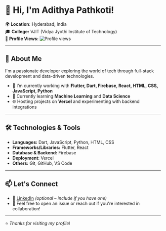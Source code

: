 # 👋 Hi, I'm Adithya Pathkoti!

🌍 **Location:** Hyderabad, India  
🎓 **College:** VJIT (Vidya Jyothi Institute of Technology)  
👀 **Profile Views:** ![Profile views](https://komarev.com/ghpvc/?username=adithyapathkoti&color=blue)

---

## 🚀 About Me

I'm a passionate developer exploring the world of tech through full-stack development and data-driven technologies.

- 🔭 I’m currently working with **Flutter, Dart, Firebase, React, HTML, CSS, JavaScript, Python**
- 🌱 Currently learning **Machine Learning** and **Data Science**
- 🌐 Hosting projects on **Vercel** and experimenting with backend integrations

---

## 🛠️ Technologies & Tools

- **Languages:** Dart, JavaScript, Python, HTML, CSS  
- **Frameworks/Libraries:** Flutter, React  
- **Database & Backend:** Firebase  
- **Deployment:** Vercel  
- **Others:** Git, GitHub, VS Code

---

## 📫 Let's Connect

- 💼 [LinkedIn](https://www.linkedin.com/in/adithyapathkoti) *(optional – include if you have one)*
- 💬 Feel free to open an issue or reach out if you're interested in collaboration!

---

⭐️ *Thanks for visiting my profile!*
